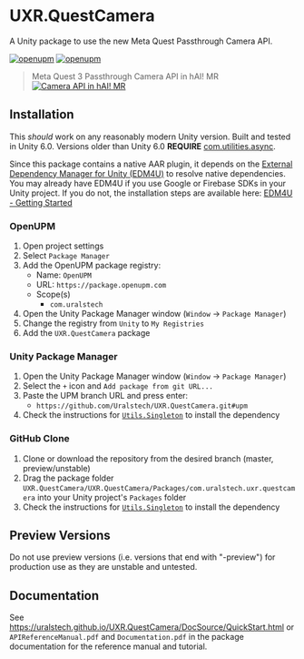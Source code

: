 # UXR.QuestCamera

A Unity package to use the new Meta Quest Passthrough Camera API.

[![openupm](https://img.shields.io/npm/v/com.uralstech.uxr.questcamera?label=openupm&registry_uri=https://package.openupm.com)](https://openupm.com/packages/com.uralstech.uxr.questcamera/)
[![openupm](https://img.shields.io/badge/dynamic/json?color=brightgreen&label=downloads&query=%24.downloads&suffix=%2Fmonth&url=https%3A%2F%2Fpackage.openupm.com%2Fdownloads%2Fpoint%2Flast-month%2Fcom.uralstech.uxr.questcamera)](https://openupm.com/packages/com.uralstech.uxr.questcamera/)

> Meta Quest 3 Passthrough Camera API in hAI! MR
[![Camera API in hAI! MR](https://img.youtube.com/vi/7Fq__tlaXSU/0.jpg)](https://www.youtube.com/watch?v=7Fq__tlaXSU)

## Installation

This *should* work on any reasonably modern Unity version. Built and tested in Unity 6.0.
Versions older than Unity 6.0 **REQUIRE** [com.utilities.async](https://github.com/RageAgainstThePixel/com.utilities.async/).

Since this package contains a native AAR plugin, it depends on the [External Dependency Manager for Unity (EDM4U)](https://github.com/googlesamples/unity-jar-resolver) to resolve native dependencies.
You may already have EDM4U if you use Google or Firebase SDKs in your Unity project. If you do not, the installation steps are available
here: [EDM4U - Getting Started](https://github.com/googlesamples/unity-jar-resolver?tab=readme-ov-file#getting-started)

### OpenUPM

1. Open project settings
2. Select `Package Manager`
3. Add the OpenUPM package registry:
    - Name: `OpenUPM`
    - URL: `https://package.openupm.com`
    - Scope(s)
        - `com.uralstech`
4. Open the Unity Package Manager window (`Window` -> `Package Manager`)
5. Change the registry from `Unity` to `My Registries`
6. Add the `UXR.QuestCamera` package

### Unity Package Manager

1. Open the Unity Package Manager window (`Window` -> `Package Manager`)
2. Select the `+` icon and `Add package from git URL...`
3. Paste the UPM branch URL and press enter:
    - `https://github.com/Uralstech/UXR.QuestCamera.git#upm`
4. Check the instructions for [`Utils.Singleton`](https://uralstech.github.io/Utils.Singleton) to install the dependency

### GitHub Clone

1. Clone or download the repository from the desired branch (master, preview/unstable)
2. Drag the package folder `UXR.QuestCamera/UXR.QuestCamera/Packages/com.uralstech.uxr.questcamera` into your Unity project's `Packages` folder
3. Check the instructions for [`Utils.Singleton`](https://uralstech.github.io/Utils.Singleton) to install the dependency

## Preview Versions

Do not use preview versions (i.e. versions that end with "-preview") for production use as they are unstable and untested.

## Documentation

See <https://uralstech.github.io/UXR.QuestCamera/DocSource/QuickStart.html> or `APIReferenceManual.pdf` and `Documentation.pdf` in the package documentation for the reference manual and tutorial.
